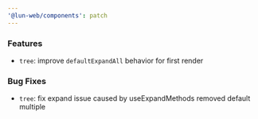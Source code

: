 ```yaml
---
'@lun-web/components': patch
---
```


### Features

- `tree`: improve `defaultExpandAll` behavior for first render

### Bug Fixes

- `tree`: fix expand issue caused by useExpandMethods removed default multiple

